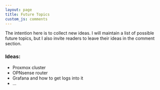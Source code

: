 ```yaml
---
layout: page
title: Future Topics
custom_js: comments
---
```


The intention here is to collect new ideas. I will maintain a list of possible future topics, but
I also invite readers to leave their ideas in the comment section.

### Ideas:

* Proxmox cluster
* OPNsense router
* Grafana and how to get logs into it
* ...
